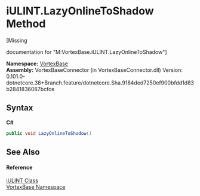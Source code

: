 # iULINT.LazyOnlineToShadow Method 
 

\[Missing <summary> documentation for "M:VortexBase.iULINT.LazyOnlineToShadow"\]

**Namespace:**&nbsp;<a href="N_VortexBase.md">VortexBase</a><br />**Assembly:**&nbsp;VortexBaseConnector (in VortexBaseConnector.dll) Version: 0.101.0-dotnetcore.38+Branch.feature/dotnetcore.Sha.9184ded7250ef900bfdd1d83b2841836087bcfce

## Syntax

**C#**<br />
``` C#
public void LazyOnlineToShadow()
```


## See Also


#### Reference
<a href="T_VortexBase_iULINT.md">iULINT Class</a><br /><a href="N_VortexBase.md">VortexBase Namespace</a><br />